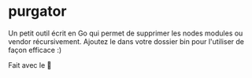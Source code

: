 # purgator
Un petit outil écrit en Go qui permet de supprimer les nodes modules ou vendor récursivement. Ajoutez le dans votre dossier bin pour l'utiliser de façon efficace :)

Fait avec le 💚
